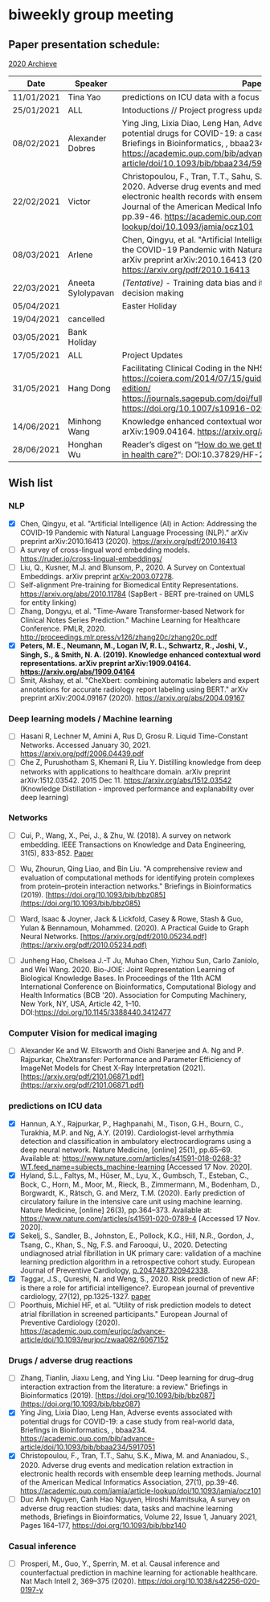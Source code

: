 # biweekly group meeting

## Paper presentation schedule:

[2020 Archieve](2020-12-18.md)

| Date       | Speaker   | Paper                                                                                                                                              | Slides |
|------------|-----------|----------------------------------------------------------------------------------------------------------------------------------------------------|--------|
| 11/01/2021 | Tina Yao | predictions on ICU data with a focus on (New) AFib |  
| 25/01/2021 | ALL | Intoductions // Project progress update and future plans |  
| 08/02/2021 | Alexander Dobres  | Ying Jing, Lixia Diao, Leng Han, Adverse events associated with potential drugs for COVID-19: a case study from real-world data, Briefings in Bioinformatics, , bbaa234. https://academic.oup.com/bib/advance-article/doi/10.1093/bib/bbaa234/5917051|  |
| 22/02/2021 | Victor | Christopoulou, F., Tran, T.T., Sahu, S.K., Miwa, M. and Ananiadou, S., 2020. Adverse drug events and medication relation extraction in electronic health records with ensemble deep learning methods. Journal of the American Medical Informatics Association, 27(1), pp.39-46. https://academic.oup.com/jamia/article-lookup/doi/10.1093/jamia/ocz101| [slides](https://uoe-my.sharepoint.com/:b:/g/personal/vsuarez_ed_ac_uk/EX9HPtCjAmlCmAHCHdSH_sUBVck3JBrzDweZrIk1LhDhwg?e=XEjwuV) |
| 08/03/2021 | Arlene | Chen, Qingyu, et al. "Artificial Intelligence (AI) in Action: Addressing the COVID-19 Pandemic with Natural Language Processing (NLP)." arXiv preprint arXiv:2010.16413 (2020). https://arxiv.org/pdf/2010.16413 | [slides](https://uoe-my.sharepoint.com/:p:/g/personal/acasey_ed_ac_uk/ESegOpyH0nlAtKvLs46Y9bUBSEsSC3A8SL4wI0EYRF-dsQ?e=fNb5uE) |
| 22/03/2021 | Aneeta Sylolypavan | *(Tentative)* - Training data bias and its consequences in clinical decision making  | |
| 05/04/2021 |  | Easter Holiday| |
| 19/04/2021 | cancelled | | |
| 03/05/2021 | Bank Holiday |  | |
| 17/05/2021 | ALL | Project Updates  | |
| 31/05/2021 | Hang Dong | Facilitating Clinical Coding in the NHS https://coiera.com/2014/07/15/guide-to-health-informatics-3rd-edition/ https://journals.sagepub.com/doi/full/10.1177/1833358319851305 https://doi.org/10.1007/s10916-020-1532-x| [slides](https://drive.google.com/file/d/1bTxQyysEh-5EaBCZ0RgmlZRPOCduC7Ni/view?usp=sharing)|
| 14/06/2021 | Minhong Wang | Knowledge enhanced contextual word representations. arXiv preprint arXiv:1909.04164. https://arxiv.org/abs/1909.04164 | |
| 28/06/2021 | Honghan Wu | Reader’s digest on “[How do we get the best out of automation and AI in health care?](https://doi.org/10.37829/HF-2021-I03)”: DOI:10.37829/HF-2021-I03 | |

## Wish list
### NLP
   - [x] Chen, Qingyu, et al. "Artificial Intelligence (AI) in Action: Addressing the COVID-19 Pandemic with Natural Language Processing (NLP)." arXiv preprint arXiv:2010.16413 (2020). https://arxiv.org/pdf/2010.16413 
   - [ ] A survey of cross-lingual word embedding models. https://ruder.io/cross-lingual-embeddings/
   - [ ] Liu, Q., Kusner, M.J. and Blunsom, P., 2020. A Survey on Contextual Embeddings. arXiv preprint [arXiv:2003.07278](https://arxiv.org/pdf/2003.07278.pdf).
   - [ ] Self-alignment Pre-training for Biomedical Entity Representations. https://arxiv.org/abs/2010.11784 (SapBert - BERT pre-trained on UMLS for entity linking)
   - [ ] Zhang, Dongyu, et al. "Time-Aware Transformer-based Network for Clinical Notes Series Prediction." Machine Learning for Healthcare Conference. PMLR, 2020. http://proceedings.mlr.press/v126/zhang20c/zhang20c.pdf
   - [x] **Peters, M. E., Neumann, M., Logan IV, R. L., Schwartz, R., Joshi, V., Singh, S., & Smith, N. A. (2019). Knowledge enhanced contextual word representations. arXiv preprint arXiv:1909.04164. https://arxiv.org/abs/1909.04164**
   - [ ] Smit, Akshay, et al. "CheXbert: combining automatic labelers and expert annotations for accurate radiology report labeling using BERT." arXiv preprint arXiv:2004.09167 (2020). https://arxiv.org/abs/2004.09167
### Deep learning models / Machine learning
   - [ ] Hasani R, Lechner M, Amini A, Rus D, Grosu R. Liquid Time-Constant Networks. Accessed January 30, 2021. https://arxiv.org/pdf/2006.04439.pdf
   - [ ] Che Z, Purushotham S, Khemani R, Liu Y. Distilling knowledge from deep networks with applications to healthcare domain. arXiv preprint arXiv:1512.03542. 2015 Dec 11. https://arxiv.org/abs/1512.03542 (Knowledge Distillation - improved performance and explanability over deep learning)

### Networks
   - [ ] Cui, P., Wang, X., Pei, J., & Zhu, W. (2018). A survey on network embedding. IEEE Transactions on Knowledge and Data Engineering, 31(5), 833-852. [Paper](https://ieeexplore.ieee.org/document/8392745)
   - [ ] Wu, Zhourun, Qing Liao, and Bin Liu. "A comprehensive review and evaluation of computational methods for identifying protein complexes from protein–protein interaction networks." Briefings in Bioinformatics (2019). [https://doi.org/10.1093/bib/bbz085](https://doi.org/10.1093/bib/bbz085)
   - [ ] Ward, Isaac & Joyner, Jack & Lickfold, Casey & Rowe, Stash & Guo, Yulan & Bennamoun, Mohammed. (2020). A Practical Guide to Graph Neural Networks. [https://arxiv.org/pdf/2010.05234.pdf](https://arxiv.org/pdf/2010.05234.pdf)
   - [ ] Junheng Hao, Chelsea J.-T Ju, Muhao Chen, Yizhou Sun, Carlo Zaniolo, and Wei Wang. 2020. Bio-JOIE: Joint Representation Learning of Biological Knowledge Bases. In Proceedings of the 11th ACM International Conference on Bioinformatics, Computational Biology and Health Informatics (BCB '20). Association for Computing Machinery, New York, NY, USA, Article 42, 1–10. DOI:https://doi.org/10.1145/3388440.3412477

   
### Computer Vision for medical imaging
   - [ ] Alexander Ke and W. Ellsworth and Oishi Banerjee and A. Ng and P. Rajpurkar, CheXtransfer: Performance and Parameter Efficiency of ImageNet Models for Chest X-Ray Interpretation (2021). [https://arxiv.org/pdf/2101.06871.pdf](https://arxiv.org/pdf/2101.06871.pdf)

###  predictions on ICU data
   - [x] Hannun, A.Y., Rajpurkar, P., Haghpanahi, M., Tison, G.H., Bourn, C., Turakhia, M.P. and Ng, A.Y. (2019). Cardiologist-level arrhythmia detection and classification in ambulatory electrocardiograms using a deep neural network. Nature Medicine, [online] 25(1), pp.65–69. Available at: https://www.nature.com/articles/s41591-018-0268-3?WT.feed_name=subjects_machine-learning [Accessed 17 Nov. 2020].
   - [x] Hyland, S.L., Faltys, M., Hüser, M., Lyu, X., Gumbsch, T., Esteban, C., Bock, C., Horn, M., Moor, M., Rieck, B., Zimmermann, M., Bodenham, D., Borgwardt, K., Rätsch, G. and Merz, T.M. (2020). Early prediction of circulatory failure in the intensive care unit using machine learning. Nature Medicine, [online] 26(3), pp.364–373. Available at: https://www.nature.com/articles/s41591-020-0789-4 [Accessed 17 Nov. 2020].
   - [x] Sekelj, S., Sandler, B., Johnston, E., Pollock, K.G., Hill, N.R., Gordon, J., Tsang, C., Khan, S., Ng, F.S. and Farooqui, U., 2020. Detecting undiagnosed atrial fibrillation in UK primary care: validation of a machine learning prediction algorithm in a retrospective cohort study. European Journal of Preventive Cardiology, [p.2047487320942338](https://journals.sagepub.com/doi/full/10.1177/2047487320942338?casa_token=kByVMM5DMv4AAAAA%3A2HZ8aMUupvqk8jzIlGIKY4j6u6okUOIBJ-OEsYTeywPHw1aCgyfysrIf_1P9GoovW9t2hKotHSmlCQ).
   - [x] Taggar, J.S., Qureshi, N. and Weng, S., 2020. Risk prediction of new AF: is there a role for artificial intelligence?. European journal of preventive cardiology, 27(12), pp.1325-1327. [paper](https://journals.sagepub.com/doi/full/10.1177/2047487319879525?casa_token=Jkle3ojMDUwAAAAA:Hmce49L6f4Q7tg1UiKZGE8EUXguAArnkW39UXmbntQP9IbhuStErJ69N-69UwuwwdKprVw0Hr_wZiA)
   - [ ] Poorthuis, Michiel HF, et al. "Utility of risk prediction models to detect atrial fibrillation in screened participants." European Journal of Preventive Cardiology (2020). https://academic.oup.com/eurjpc/advance-article/doi/10.1093/eurjpc/zwaa082/6067152
   
### Drugs / adverse drug reactions
   - [ ] Zhang, Tianlin, Jiaxu Leng, and Ying Liu. "Deep learning for drug–drug interaction extraction from the literature: a review." Briefings in Bioinformatics (2019). [https://doi.org/10.1093/bib/bbz087](https://doi.org/10.1093/bib/bbz087)
   - [x] Ying Jing, Lixia Diao, Leng Han, Adverse events associated with potential drugs for COVID-19: a case study from real-world data, Briefings in Bioinformatics, , bbaa234. https://academic.oup.com/bib/advance-article/doi/10.1093/bib/bbaa234/5917051
   - [x] Christopoulou, F., Tran, T.T., Sahu, S.K., Miwa, M. and Ananiadou, S., 2020. Adverse drug events and medication relation extraction in electronic health records with ensemble deep learning methods. Journal of the American Medical Informatics Association, 27(1), pp.39-46. https://academic.oup.com/jamia/article-lookup/doi/10.1093/jamia/ocz101
   - [ ] Duc Anh Nguyen, Canh Hao Nguyen, Hiroshi Mamitsuka, A survey on adverse drug reaction studies: data, tasks and machine learning methods, Briefings in Bioinformatics, Volume 22, Issue 1, January 2021, Pages 164–177, https://doi.org/10.1093/bib/bbz140

### Casual inference
   - [ ] Prosperi, M., Guo, Y., Sperrin, M. et al. Causal inference and counterfactual prediction in machine learning for actionable healthcare. Nat Mach Intell 2, 369–375 (2020). https://doi.org/10.1038/s42256-020-0197-y
